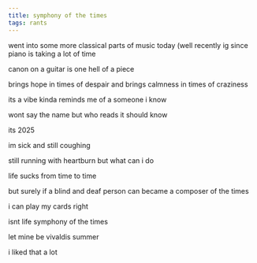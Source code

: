```yaml
---
title: symphony of the times
tags: rants
---
```


went into some more classical parts of music today (well recently ig since piano is taking a lot of time

canon on a guitar is one hell of a piece

brings hope in times of despair and brings calmness in times of craziness

its a vibe kinda reminds me of a someone i know

wont say the name but who reads it should know

its 2025

im sick and still coughing

still running with heartburn but what can i do

life sucks from time to time

but surely if a blind and deaf person can became a composer of the times

i can play my cards right

isnt life symphony of the times

let mine be vivaldis summer

i liked that a lot
